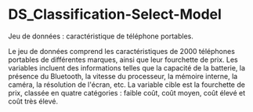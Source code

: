 # DS_Classification-Select-Model

Jeu de données : caractéristique de téléphone portables. 



Le jeu de données comprend les caractéristiques de 2000 téléphones portables de différentes marques, ainsi que leur fourchette de prix. Les variables incluent des informations telles que la capacité de la batterie, la présence du Bluetooth, la vitesse du processeur, la mémoire interne, la caméra, la résolution de l'écran, etc. La variable cible est la fourchette de prix, classée en quatre catégories : faible coût, coût moyen, coût élevé et coût très élevé.
